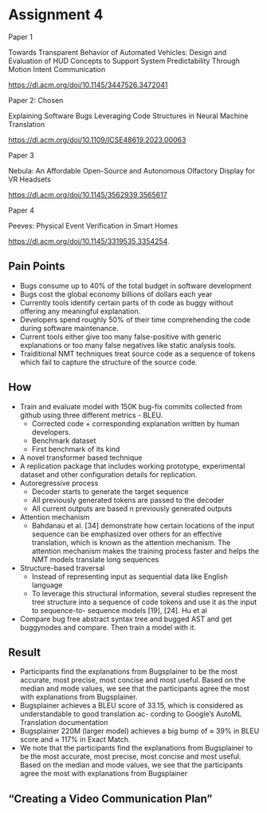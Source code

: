# Assignment 4

Paper 1

Towards Transparent Behavior of Automated Vehicles: Design and Evaluation of HUD Concepts to Support System Predictability Through Motion Intent Communication

https://dl.acm.org/doi/10.1145/3447526.3472041


Paper 2: Chosen

Explaining Software Bugs Leveraging Code Structures in Neural Machine Translation

https://dl.acm.org/doi/10.1109/ICSE48619.2023.00063


Paper 3

Nebula: An Affordable Open-Source and Autonomous Olfactory Display for VR Headsets

https://dl.acm.org/doi/10.1145/3562939.3565617

Paper 4

Peeves: Physical Event Verification in Smart Homes

https://dl.acm.org/doi/10.1145/3319535.3354254.

## Pain Points
* Bugs consume up to 40% of the total budget in software development
* Bugs cost the global economy billions of dollars each year
* Currently tools identify certain parts of th code as buggy without offering any meaningful explanation.
* Developers spend roughly 50% of their time comprehending the code during software maintenance.
* Current tools either give too many false-positive with generic explanations or too many false negatives like static analysis tools.
* Traiditional NMT techniques treat source code as a sequence of tokens which fail to capture the structure of the source code.

## How
* Train and evaluate model with 150K bug-fix commits collected from github using three different metrics - BLEU.
  * Corrected code + corresponding explanation written by human developers. 
  * Benchmark dataset
  * First benchmark of its kind
* A novel transformer based technique
* A replication package that includes working prototype, experimental dataset and other configuration details for replication.
* Autoregressive process
  * Decoder starts to generate the target sequence
  * All previously generated tokens are passed to the decoder
  * All current outputs are based n previously generated outputs
* Attention mechanism
  * Bahdanau et al. [34] demonstrate how certain locations of the input sequence can be emphasized over others for an effective translation, which is known as the attention mechanism. The attention mechanism makes the training process faster and helps the NMT models translate long sequences 
* Structure-based traversal
  * Instead of representing input as sequential data like English language 
  * To leverage this structural information, several studies represent the tree structure into a sequence of code tokens and use it as the input to sequence-to- sequence models [19], [24]. Hu et al
* Compare bug free abstract syntax tree and bugged AST and get buggynodes and compare. Then train a model with it.

## Result
* Participants find the explanations from Bugsplainer to be the most accurate, most precise, most concise and most useful. Based on the median and mode values, we see that the participants agree the most with explanations from Bugsplainer. 
* Bugsplainer achieves a BLEU score of 33.15, which is considered as understandable to good translation ac- cording to Google’s AutoML Translation documentation
* Bugsplainer 220M (larger model) achieves a big bump of ≈ 39% in BLEU score and ≈ 117% in Exact Match.
* We note that the participants find the explanations from Bugsplainer to be the most accurate, most precise, most concise and most useful. Based on the median and mode values, we see that the participants agree the most with explanations from Bugsplainer

## “Creating a Video Communication Plan”
